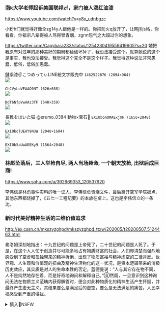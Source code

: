 ### 南k大学老师起诉美国联邦zf，家门被人泼红油漆
https://www.youtube.com/watch?v=y8x_udnbgzc

小粉h们就觉得好像全zg14y人跟他是一样的。你把防火q放开了，让网j别s帖，你看看，你祖宗八辈得被人骂得冒青烟，zgrm怨气之大超过你的想象。

https://twitter.com/Capybara233/status/1254230419559419905?s=20
她把我原有对过年的那种美好的期盼都给破坏掉了，我没法接受这个。就算她说的这个是事实，我也没法接受。我觉得这个完全不是这个样子。我觉得这种说法非常愚蠢、低俗，低俗加愚蠢。

鍵条漆＠こつめってぃLINE絵文字販売中
`1462522876 (2894×964)`<br>
![](https://pbs.twimg.com/profile_banners/284495616/1462522876)

`ChCVyLuVEAAO0NT (626×688)`<br>
![](https://pbs.twimg.com/media/ChCVyLuVEAAO0NT?format=jpg&name=orig)

`DdT6NfpVwAAz3TF (540×359)`<br>
![](https://pbs.twimg.com/media/DdT6NfpVwAAz3TF?format=jpg&name=orig)

長靴をはいた猫
@erumo_0384
動物×宝石💎
`EXI0bonUMAExjmH (1656×2048)`<br>
![](https://pbs.twimg.com/media/EXI0bonUMAExjmH?format=jpg&name=orig)

`EXI0bolUEAY9NUW (2048×1604)`<br>
![](https://pbs.twimg.com/media/EXI0bolUEAY9NUW?format=jpg&name=orig)

`EXI0b5aUwAEEKy9 (1564×2048)`<br>
![](https://pbs.twimg.com/media/EXI0b5aUwAEEKy9?format=jpg&name=orig)

### 林彪坠落后，三人举枪自尽, 两人当场毙命, 一个朝天放枪, 出狱后成巨商!
https://www.sohu.com/a/392669353_120537920

李伟信是林彪事件实料的唯一证人，李伟信负责烧文件，最后离开空军学院据点，其他东西都烧掉了，《五七一工程纪要》的本放在桌上。这也是李伟信立的一条功。

### 新时代美好精神生活的三维价值追求
http://ex.cssn.cn/mkszyzghpd/mkszyzghpd_ttxw/202005/t20200507_5124463.html

弗洛姆深刻地指出：十九世纪的问题是上帝死了，二十世纪的问题是人死了。于是，在这个人人忙于创造并尽可能多地占有物质财富的社会，人们却清楚而强烈地感受到了空虚和孤独带来的精神折磨，出现了物质富裕与精神虚空的二律背反。世界观、人生观和价值观的扭曲及精神生活物化的这一状况，是资本逻辑带来的消极历史效应，其实质是对人的生命本性的否定。蓝德曼说：“人与其它存在物不同，人不是纯然地存在着，而是好奇地询问和解释自己。”⑥然而，一旦意识到这种询问无法在物质主义范畴内获得解答时，便会对此种物质化的精神生活产生怀疑，并最终产生虚无主义。其结果要么是满足后的虚空，要么是无法满足的痛苦，人民幸福感受到严重的侵扰。

<details><summary>慎入🔞NSFW</summary>

Not Safe For Work
![](https://upload.wikimedia.org/wikipedia/commons/thumb/d/d3/Biohazard_Symbol_Specification.png/210px-Biohazard_Symbol_Specification.png)

<details><summary><b>风险自理Use At Your Own Risk🈲</summary>

### 微信海外版监k不停歇 或面临调查和下架
https://www.rfa.org/mandarin/yataibaodao/meiti/jt-05072020101223.html

`d4b794e5-e50f-48ce-b0bd-dc3326d5a26c.jpeg (622×350)`<br>
![](https://www.rfa.org/mandarin/yataibaodao/meiti/jt-05072020101223.html/2057jt.jpg)

### zg驻外使节为何成为“战狼”大使？(1)：上有所好 下必甚焉
https://www.voachinese.com/a/chinese-wolf-warriors-ambassadors-part-i-20200507/5410371.html

### 世界报：石zl焦虑失眠 担忧实验s外x
http://www.rfi.fr/cn/zg/20200428-世界报-石zl焦虑失眠-担忧实验s外x

这个P4实验s的地址和位置很难找到，zg科学yg方网站和谷歌地图都错误地将它定位在东湖附近的老病毒研究y的校园中。

著名主持人崔永y在推特发动10天民调，在1万人的回答中，51%的人相信wh肺炎bd来自实验s的意外xl，24%的认为是故意sb，只有12%的人认为来自大自然。

zgzq最高层也作出重大决定 : jfj防化兵陈w少将在1月31日抵达武汉。当时g媒纷纷向她献上“如出一辙”的热情文章，把她描绘称“战争女神”。g方说法是，陈w少将去P4实验s是为了研制抗冠状bd疫苗，但世界报指出，如果zg最g当局不怀疑whP4实验s，就不会派这样一位全q特使去调查

世界报说，实验sxl事故远比人们想象的多，比如2014年巴黎巴斯德研究院有2349个萨斯病毒样本找不到了。幸而这些样本只有病毒的一部分，没有引发严重后果。2014年，美国一些非活炭疽病样本被错误寄往美国各地

与zg方面的狂热相比，法国方面更迟疑保留。
而且zg的科研首先要当gj强大的工具。法国神经科学专家杰南Alexis Génin作为反走私器官协会Dafoh的科学顾问对zg感兴趣。他表示，zg的科研项目不透明，而且以过分的方式进行，有时候并不遵守科学医学伦理，可能导致走偏。

### 费加罗：whP4密封或出问题 法国向zg转移技术内幕
http://www.rfi.fr/cn/zg/20200508-费加罗-whp4密封或出问题-法国向zh转移技术内幕

法国国防部，外部情报局（DGSE），外交部，都全力反对这个项目，担心P4被zg当局用于制造细菌w器。

他们怀疑bj想最终装备五到七个P4实验s，其中两个是j事用途。密切关注此事的一名法国外交官说，“我们知道涉及的风险，我们认为zg人将会控制（这个实验s的）一切，并很快将我们排挤出该项目。

这次y情开始以来，这个d和这个gj一直在参与研究，c纵日期，c写冠状bd的历史。

一个外交消息源解释说：“我们以为这个zq会进化，对m主思想会开放，会变正常。”费加罗报说， 但法国人很快就幻灭了。whP4实验s在2017年举行开张典礼后，法国人都被赶出这个实验室。两国的合作计划原本包括法方为z方研究人员提供培训，并监控实验s的活动，当年这个计划从来没有开始。

一名zg问题专家外交官分析说，“zg人尤其不愿意让别人从他们肩膀上看着他们做。他们想证明自己可以做得到，要显示伟大zg不在需要他们的x方教父。傲慢遭天罚（L’hubris provoque la némésis）。zg现在这代人与文g那代人有着巨大差异。” 费加罗报说，

一名长期驻bj的外交g说：但是，bd案例对我来说只是一个细节。真正的问题是我们与zg30年来的关系，是我们造了这个龙。而在过去几十年间，却没有人想知道zg的领d人都是些什么人。我们忽略了他们想反压别人的意愿。

zg从不掩饰其通过一切手段获取x方技术的目标和意愿。一名zg问题专家说，zg已不再是世界的工厂。它通过开放获得了知识和技术，但却未必完全掌握。有些知识和技术是盗窃来的，但大多数是通过自由订立的合作取得的。

费加罗报说，在zgt山h电站，有两套法国提供的压水反应堆（EPR）。这个h电站入口处有4块牌子告知参观者：1）我们购买外国技术。2）我们消化外国技术。3）我们在全国复制外国技术。4）我们出口复制技术。

一名驻bj的法籍人士对空客公司为短期经济利益，让zg掠夺信息和技术表示遗憾。他说：我们当时就非常清楚，这些zg人将会制造一个“镜子工厂”。可是，出于短期财务逻辑，我们还是让他们掠夺我们的信息，让他们获得了他们所没有的关键能力。

一位熟悉该案的专家解释了z方的目的，他说，“他们的目标无疑是得到一个低成本的电站，以便在zg其他地方进行仿造，然后出口到外国去，尤其是出口到“一d一l”沿线gj。

安东尼·邦达斯说，h废料后处理工厂严格来说并不是军事用途。但由于某些基础设施可以隔离出钚元素在内的易裂变材料，因此从理论上讲，这会给一个gj增加hw库提供便利。

据法国费加罗报得到的信息，whP4实验s最近可能出现密封问题。该消息说，也许zg去年12月在国际市场购买抗凝剂库存可以佐证这件事。

一名法国外交官问道：为什么我们没有早一些向zg问责？为什么我们继续把我们的经济暴露给一个不尊重我们价值观的gj？为什么我们要把自己的敏感技术转给他们？” “ 因为我们害怕。因为我们对zg的依赖达到了某种程度，以至于我们所有决定都是扭曲的。

</details>
</details>
